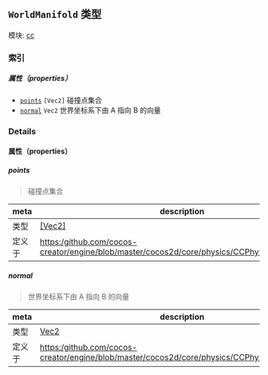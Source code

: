 ## `WorldManifold` 类型



模块: [cc](../modules/cc.md)





### 索引

##### 属性（properties）

  - [`points`](#points) `[Vec2]` 碰撞点集合
  - [`normal`](#normal) `Vec2` 世界坐标系下由 A 指向 B 的向量





### Details


#### 属性（properties）


##### points

> 碰撞点集合

| meta | description |
|------|-------------|
| 类型 | <a href="../classes/Vec2.html" class="crosslink">[Vec2]</a> |
| 定义于 | [https:/github.com/cocos-creator/engine/blob/master/cocos2d/core/physics/CCPhysicsContact.js:24](https:/github.com/cocos-creator/engine/blob/master/cocos2d/core/physics/CCPhysicsContact.js#L24) |



##### normal

> 世界坐标系下由 A 指向 B 的向量

| meta | description |
|------|-------------|
| 类型 | <a href="../classes/Vec2.html" class="crosslink">Vec2</a> |
| 定义于 | [https:/github.com/cocos-creator/engine/blob/master/cocos2d/core/physics/CCPhysicsContact.js:41](https:/github.com/cocos-creator/engine/blob/master/cocos2d/core/physics/CCPhysicsContact.js#L41) |






